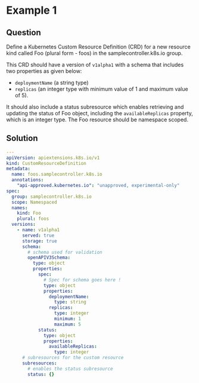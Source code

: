 # Example 1

## Question

Define a Kubernetes Custom Resource Definition (CRD) for a new resource kind called Foo (plural form - foos)
in the samplecontroller.k8s.io group.

This CRD should have a version of `v1alpha1` with a schema that includes two properties as given below:

- `deploymentName` (a string type)
- `replicas` (an integer type with minimum value of 1 and maximum value of 5).

It should also include a status subresource which enables retrieving and updating the status of Foo object,
including the `availableReplicas` property, which is an integer type. The Foo resource should be namespace scoped.

## Solution

```yaml
---
apiVersion: apiextensions.k8s.io/v1
kind: CustomResourceDefinition
metadata:
  name: foos.samplecontroller.k8s.io
  annotations:
    "api-approved.kubernetes.io": "unapproved, experimental-only"
spec:
  group: samplecontroller.k8s.io
  scope: Namespaced
  names:
    kind: Foo
    plural: foos
  versions:
    - name: v1alpha1
      served: true
      storage: true
      schema:
        # schema used for validation
        openAPIV3Schema:
          type: object
          properties:
            spec:
              # Spec for schema goes here !
              type: object
              properties:
                deploymentName:
                  type: string
                replicas:
                  type: integer
                  minimum: 1
                  maximum: 5
            status:
              type: object
              properties:
                availableReplicas:
                  type: integer
      # subresources for the custom resource
      subresources:
        # enables the status subresource
        status: {}
```
